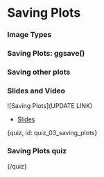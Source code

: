 # Saving Plots

### Image Types

### Saving Plots: ggsave()

### Saving other plots


### Slides and Video
  
![Saving Plots](UPDATE LINK)
  
  * [Slides](https://docs.google.com/presentation/d/1O_10dR6Nb273S0bF-Xv3VCCHweagVzRJVv7HI1NPMBs/edit?usp=sharing)
  
  
{quiz, id: quiz_03_saving_plots}
  
### Saving Plots quiz

{/quiz}